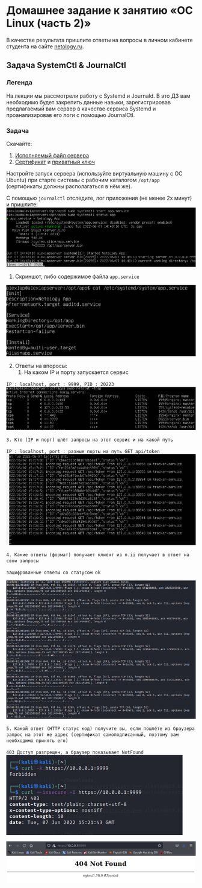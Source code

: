 # Домашнее задание к занятию «ОС Linux (часть 2)»

В качестве результата пришлите ответы на вопросы в личном кабинете студента на сайте [netology.ru](https://netology.ru).

## Задача SystemCtl & JournalCtl

### Легенда

На лекции мы рассмотрели работу с Systemd и Journald. В это ДЗ вам необходимо будет закрепить данные навыки, зарегистрировав предлагаемый вам сервер в качестве сервиса Systemd и проанализировав его логи с помощью JournalCtl.

### Задача

Скачайте:
1. [Исполняемый файл сервера](assets/server.bin)
1. [Сертификат](assets/certificate.pem) и [приватный ключ](assets/key.pem)

Настройте запуск сервера (используйте виртуальную машину с ОС Ubuntu) при старте системы с рабочим каталогом `/opt/app` (сертификаты должны располагаться в нём же).

С помощью `journalctl` отследите, лог приложения (не менее 2х минут) и пришлите:
![](img/22/запущенный%20сервис.png)

1. Скриншот, либо содержимое файла `app.service`

![](img/22/содержимое%20файла%20app-service.png)

2. Ответы на впоросы:
    1. На каком IP и порту запускается сервис 
   
`IP : localhost, port : 9999, PID : 20223`
![](img/22/где%20запущен%20сервис%20на%20локалхост%20на%20порту%209999.png)

    3. Кто (IP и порт) шлёт запросы на этот сервис и на какой путь
`IP : localhost, port : разные порты на путь GET api/token`
![](img/22/входящие%20запросы.png)

    4. Какие ответы (формат) получает клиент из п.ii получает в ответ на свои запросы
`защифрованные ответы со статусом ok`

![](img/22/запросы%20и%20ответы.png)

    5. Какой ответ (HTTP статус код) получите вы, если пошлёте из браузера запрос на этот же адрес (сертификат самоподписанный, поэтому вам необходимо принять его)
`403 Доступ разпрещен, а браузер показывает NotFound`
![](img/22/curl%20с%20опциями%20игнорирования%20проверок.png)

![](img/22/кали%20не%20показывает%20ничего%20по%20этому%20адресу%20хотя%20сертификат%20принял.png)


